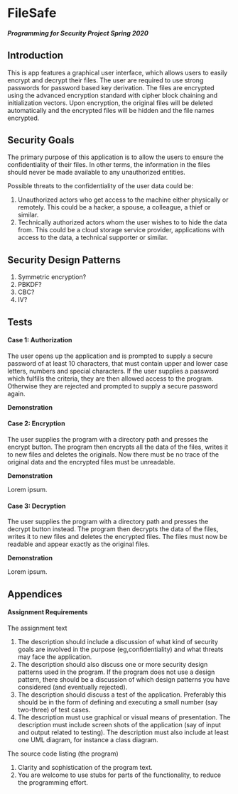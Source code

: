 # FileSafe
##### Programming for Security Project Spring 2020

## Introduction
This is app features a graphical user interface, which allows users to easily encrypt and decrypt their files. The user are required to use strong passwords for password based key derivation. The files are encrypted using the advanced encryption standard with cipher block chaining and initialization vectors. Upon encryption, the original files will be deleted automatically and the encrypted files will be hidden and the file names encrypted.

## Security Goals
The primary purpose of this application is to allow the users to ensure the confidentiality of their files. In other terms, the information in the files should never be made available to any unauthorized entities.

Possible threats to the confidentiality of the user data could be:
1. Unauthorized actors who get access to the machine either physically or remotely. This could be a hacker, a spouse, a colleague, a thief or similar.
2. Technically authorized actors whom the user wishes to to hide the data from. This could be a cloud storage service provider, applications with access to the data, a technical supporter or similar.

## Security Design Patterns
1. Symmetric encryption?
2. PBKDF?
3. CBC?
4. IV?

## Tests
#### Case 1: Authorization
The user opens up the application and is prompted to supply a secure password of at least 10 characters, that must contain upper and lower case letters, numbers and special characters. If the user supplies a password which fulfills the criteria, they are then allowed access to the program. Otherwise they are rejected and prompted to supply a secure password again.

__Demonstration__

#### Case 2: Encryption
The user supplies the program with a directory path and presses the encrypt button. The program then encrypts all the data of the files, writes it to new files and deletes the originals. Now there must be no trace of the original data and the encrypted files must be unreadable.

__Demonstration__

Lorem ipsum.
#### Case 3: Decryption
The user supplies the program with a directory path and presses the decrypt button instead. The program then decrypts the data of the files, writes it to new files and deletes the encrypted files. The files must now be readable and appear exactly as the original files.

__Demonstration__

Lorem ipsum.
## Appendices

#### Assignment Requirements
The assignment text 
1) The description should include a discussion of what kind of security goals are involved in the purpose (eg,confidentiality) and what threats may face the application. 
2) The description should also discuss one or more security design patterns used in the program. If the program does not use a design pattern, there should be a discussion of which design patterns you have considered (and eventually rejected).
3) The description should discuss a test of the application. Preferably this should be in the form of defining and executing a small number (say two-three) of test cases.
4) The description must use graphical or visual means of presentation. The description must include screen shots of the application (say of input and output related to testing). The description must also include at least one UML diagram, for instance a class diagram.

The source code listing (the program)
1. Clarity and sophistication of the program text.
2. You are welcome to use stubs for parts of the functionality, to reduce the programming effort.